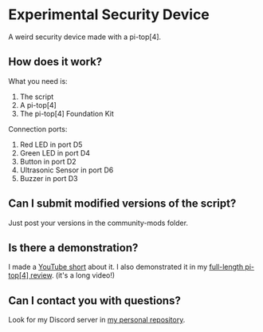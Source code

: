 # Experimental Security Device
A weird security device made with a pi-top[4].

##  How does it work?
What you need is:
1. The script
2. A pi-top[4]
3. The pi-top[4] Foundation Kit

Connection ports:
1. Red LED in port D5
2. Green LED in port D4
3. Button in port D2
4. Ultrasonic Sensor in port D6
5. Buzzer in port D3

##  Can I submit modified versions of the script?
Just post your versions in the community-mods folder.

##  Is there a demonstration?
I made a [YouTube short](https://www.youtube.com/watch?v=DT0UeTSa_VE) about it.
I also demonstrated it in my [full-length pi-top[4] review](https://www.youtube.com/watch?v=Isvwee-22lI). (it's a long video!)

##  Can I contact you with questions?
Look for my Discord server in [my personal repository](https://github.com/jaherron/jaherron).
